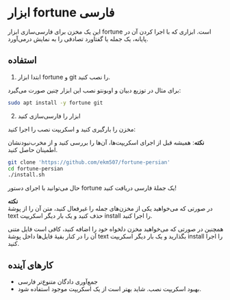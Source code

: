 # ابزار fortune فارسی

این یک مخزن برای فارسی‌سازی ابزار fortune است. ابزاری که با اجرا کردن آن در پایانه، یک جمله یا گفتاورد تصادفی را به نمایش درمی‌آورد.

## استفاده

1. ابتدا ابزار fortune و git را نصب کنید.

برای مثال در توزیع دبیان و اوبونتو نصب این ابزار چنین صورت می‌گیرد:

```bash
sudo apt install -y fortune git
```

2. ابزار را فارسی‌سازی کنید

مخزن را بارگیری کنید و اسکریپت نصب را اجرا کنید:

**نکته**: همیشه قبل از اجرای اسکریپت‌ها، آن‌ها را بررسی کنید و از مخرب‌نبودنشان اطمینان حاصل کنید.

```bash
git clone 'https://github.com/ekm507/fortune-persian'
cd fortune-persian
./install.sh
```

حال می‌توانید با اجرای دستور fortune یک جملهٔ فارسی دریافت کنید!

**نکته**  
در صورتی که می‌خواهید یکی از مخزن‌های جمله را غیرفعال کنید، متن آن را از پوشهٔ text حذف کنید و یک بار دیگر اسکریپت install را اجرا کنید.

همچنین در صورتی که می‌خواهید مخزن دلخواه خود را اضافه کنید، کافی است فایل متنی آن را در کنار بقیهٔ فایل‌ها داخل پوشهٔ text بگذارید و یک بار دیگر اسکریپت install را اجرا کنید.

## کارهای آینده

- جمع‌آوری دادگان متنوع‌تر فارسی
- بهبود اسکریپت نصب. شاید بهتر است از یک اسکریپت موجود استفاده شود.